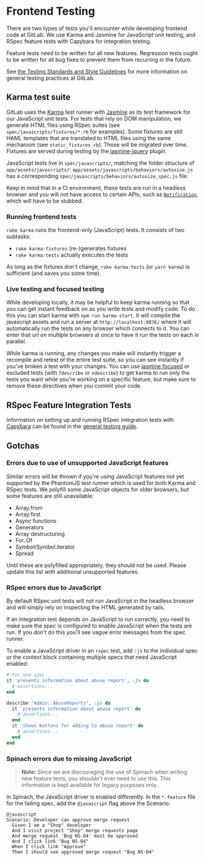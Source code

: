 # Frontend Testing

There are two types of tests you'll encounter while developing frontend code
at GitLab.  We use Karma and Jasmine for JavaScript unit testing, and RSpec
feature tests with Capybara for integration testing.

Feature tests need to be written for all new features. Regression tests ought
to be written for all bug fixes to prevent them from recurring in the future.

See [the Testing Standards and Style Guidelines](../testing.md)
for more information on general testing practices at GitLab.

## Karma test suite

GitLab uses the [Karma][karma] test runner with [Jasmine][jasmine] as its test
framework for our JavaScript unit tests. For tests that rely on DOM
manipulation, we generate HTML files using RSpec suites (see `spec/javascripts/fixtures/*.rb` for examples).
Some fixtures are still HAML templates that are translated to HTML files using the same mechanism (see `static_fixtures.rb`).
Those will be migrated over time.
Fixtures are served during testing by the [jasmine-jquery][jasmine-jquery] plugin.

JavaScript tests live in `spec/javascripts/`, matching the folder structure
of `app/assets/javascripts/`: `app/assets/javascripts/behaviors/autosize.js`
has a corresponding `spec/javascripts/behaviors/autosize_spec.js` file.

Keep in mind that in a CI environment, these tests are run in a headless
browser and you will not have access to certain APIs, such as
[`Notification`](https://developer.mozilla.org/en-US/docs/Web/API/notification),
which will have to be stubbed.

### Running frontend tests

`rake karma` runs the frontend-only (JavaScript) tests.
It consists of two subtasks:

- `rake karma:fixtures` (re-)generates fixtures
- `rake karma:tests` actually executes the tests

As long as the fixtures don't change, `rake karma:tests` (or `yarn karma`)
is sufficient (and saves you some time).

### Live testing and focused testing

While developing locally, it may be helpful to keep karma running so that you
can get instant feedback on as you write tests and modify code.  To do this
you can start karma with `npm run karma-start`.  It will compile the javascript
assets and run a server at `http://localhost:9876/` where it will automatically
run the tests on any browser which connects to it.  You can enter that url on
multiple browsers at once to have it run the tests on each in parallel.

While karma is running, any changes you make will instantly trigger a recompile
and retest of the entire test suite, so you can see instantly if you've broken
a test with your changes.  You can use [jasmine focused][jasmine-focus] or
excluded tests (with `fdescribe` or `xdescribe`) to get karma to run only the
tests you want while you're working on a specific feature, but make sure to
remove these directives when you commit your code.

## RSpec Feature Integration Tests

Information on setting up and running RSpec integration tests with
[Capybara][capybara] can be found in the
[general testing guide](../testing.md).

## Gotchas

### Errors due to use of unsupported JavaScript features

Similar errors will be thrown if you're using JavaScript features not yet
supported by the PhantomJS test runner which is used for both Karma and RSpec
tests.  We polyfill some JavaScript objects for older browsers, but some
features are still unavailable:

- Array.from
- Array.first
- Async functions
- Generators
- Array destructuring
- For..Of
- Symbol/Symbol.iterator
- Spread

Until these are polyfilled appropriately, they should not be used.  Please
update this list with additional unsupported features.

### RSpec errors due to JavaScript

By default RSpec unit tests will not run JavaScript in the headless browser
and will simply rely on inspecting the HTML generated by rails.

If an integration test depends on JavaScript to run correctly, you need to make
sure the spec is configured to enable JavaScript when the tests are run. If you
don't do this you'll see vague error messages from the spec runner.

To enable a JavaScript driver in an `rspec` test, add `:js` to the
individual spec or the context block containing multiple specs that need
JavaScript enabled:

```ruby
# For one spec
it 'presents information about abuse report', :js do
  # assertions...
end

describe "Admin::AbuseReports", :js do
  it 'presents information about abuse report' do
    # assertions...
  end
  it 'shows buttons for adding to abuse report' do
    # assertions...
  end
end
```

### Spinach errors due to missing JavaScript

> **Note:** Since we are discouraging the use of Spinach when writing new
> feature tests, you shouldn't ever need to use this.  This information is kept
> available for legacy purposes only.

In Spinach, the JavaScript driver is enabled differently. In the `*.feature`
file for the failing spec, add the `@javascript` flag above the Scenario:

```
@javascript
Scenario: Developer can approve merge request
  Given I am a "Shop" developer
  And I visit project "Shop" merge requests page
  And merge request 'Bug NS-04' must be approved
  And I click link "Bug NS-04"
  When I click link "Approve"
  Then I should see approved merge request "Bug NS-04"
```

[capybara]: http://teamcapybara.github.io/capybara/
[jasmine]: https://jasmine.github.io/
[jasmine-focus]: https://jasmine.github.io/2.5/focused_specs.html
[jasmine-jquery]: https://github.com/velesin/jasmine-jquery
[karma]: http://karma-runner.github.io/
